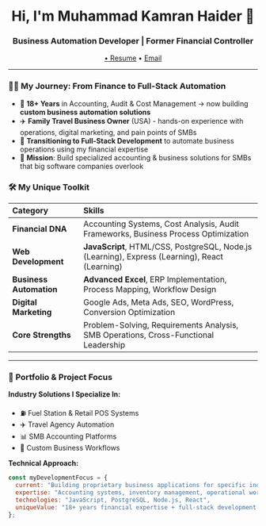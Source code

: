 <h1 align="center">Hi, I'm Muhammad Kamran Haider 👋</h1>
<h3 align="center">Business Automation Developer | Former Financial Controller</h3>

<p align="center">
  <a href="https://www.linkedin.com/public-profile/settings?trk=d_flagship3_profile_self_view_public_profile"</a> •
  <a href="https://drive.google.com/file/d/18OXrjpgSfs0K5RorFoQiiczgFldwUovJ/view?usp=sharing">Resume</a> •
  <a href="mailto:kamran.haider@bizskillpro.pk">Email</a>
</p>

---

### 👨‍💻 My Journey: From Finance to Full-Stack Automation

- 🧮 **18+ Years** in Accounting, Audit & Cost Management → now building **custom business automation solutions**
- ✈️ **Family Travel Business Owner** (USA) - hands-on experience with operations, digital marketing, and pain points of SMBs
- 🚀 **Transitioning to Full-Stack Development** to automate business operations using my financial expertise
- 🎯 **Mission**: Build specialized accounting & business solutions for SMBs that big software companies overlook

### 🛠️ My Unique Toolkit

| Category | Skills |
| :--- | :--- |
| **Financial DNA** | Accounting Systems, Cost Analysis, Audit Frameworks, Business Process Optimization |
| **Web Development** | **JavaScript**, HTML/CSS, PostgreSQL, Node.js (Learning), Express (Learning), React (Learning) |
| **Business Automation** | **Advanced Excel**, ERP Implementation, Process Mapping, Workflow Design |
| **Digital Marketing** | Google Ads, Meta Ads, SEO, WordPress, Conversion Optimization |
| **Core Strengths** | Problem-Solving, Requirements Analysis, SMB Operations, Cross-Functional Leadership |

---

### 📂 Portfolio & Project Focus

**Industry Solutions I Specialize In:**
- ⛽ Fuel Station & Retail POS Systems
- ✈️ Travel Agency Automation  
- 📊 SMB Accounting Platforms
- 🔄 Custom Business Workflows

**Technical Approach:**
```javascript
const myDevelopmentFocus = {
  current: "Building proprietary business applications for specific industries",
  expertise: "Accounting systems, inventory management, operational workflows",
  technologies: "JavaScript, PostgreSQL, Node.js, React",
  uniqueValue: "18+ years financial expertise + full-stack development skills"
};
